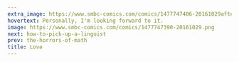 ```yaml
---
extra_image: https://www.smbc-comics.com/comics/1477747406-20161029after.png
hovertext: Personally, I'm looking forward to it.
image: https://www.smbc-comics.com/comics/1477747390-20161029.png
next: how-to-pick-up-a-linguist
prev: the-horrors-of-math
title: Love
---
```


